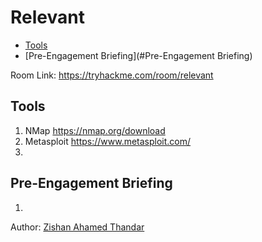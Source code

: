 # Relevant

- [Tools](#tools)
- [Pre-Engagement Briefing](#Pre-Engagement Briefing)

Room Link: https://tryhackme.com/room/relevant

## Tools 

1. NMap https://nmap.org/download
2. Metasploit https://www.metasploit.com/
3. 

## Pre-Engagement Briefing

1.

Author: [Zishan Ahamed Thandar](https://ZishanAdThandar.github.io)
